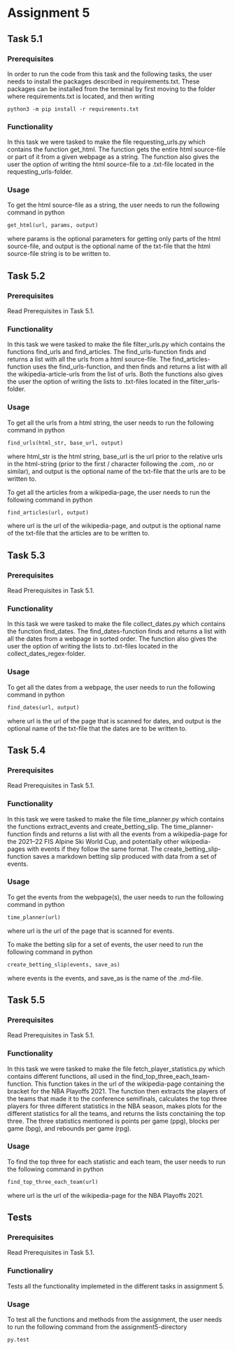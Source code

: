 # Assignment 5

## Task 5.1

### Prerequisites
In order to run the code from this task and the following tasks, the user needs to install the packages described in requirements.txt. These packages can be installed from the terminal by first moving to the folder where requirements.txt is located, and then writing

```
python3 -m pip install -r requirements.txt
```

### Functionality
In this task we were tasked to make the file requesting_urls.py which contains the function get_html. The function gets the entire html source-file or part of it from a given webpage as a string. The function also gives the user the option of writing the html source-file to a .txt-file located in the requesting_urls-folder.

### Usage
To get the html source-file as a string, the user needs to run the following command in python

```python
get_html(url, params, output)
```

where params is the optional parameters for getting only parts of the html source-file, and output is the optional name of the txt-file that the html source-file string is to be written to. 

## Task 5.2

### Prerequisites
Read Prerequisites in Task 5.1.

### Functionality
In this task we were tasked to make the file filter_urls.py which contains the functions find_urls and find_articles. The find_urls-function finds and returns a list with all the urls from a html source-file. The find_articles-function uses the find_urls-function, and then finds and returns a list with all the wikipedia-article-urls from the list of urls. Both the functions also gives the user the option of writing the lists to .txt-files located in the filter_urls-folder.

### Usage
To get all the urls from a html string, the user needs to run the following command in python

```python
find_urls(html_str, base_url, output)
```

where html_str is the html string, base_url is the url prior to the relative urls in the html-string (prior to the first / character following the .com, .no or similar), and output is the optional name of the txt-file that the urls are to be written to. 

To get all the articles from a wikipedia-page, the user needs to run the following command in python

```python
find_articles(url, output)
```

where url is the url of the wikipedia-page, and output is the optional name of the txt-file that the articles are to be written to. 

## Task 5.3

### Prerequisites
Read Prerequisites in Task 5.1.

### Functionality
In this task we were tasked to make the file collect_dates.py which contains the function find_dates. The find_dates-function finds and returns a list with all the dates from a webpage in sorted order. The function also gives the user the option of writing the lists to .txt-files located in the collect_dates_regex-folder.

### Usage
To get all the dates from a webpage, the user needs to run the following command in python

```python
find_dates(url, output)
```

where url is the url of the page that is scanned for dates, and output is the optional name of the txt-file that the dates are to be written to. 

## Task 5.4

### Prerequisites
Read Prerequisites in Task 5.1.

### Functionality
In this task we were tasked to make the file time_planner.py which contains the functions extract_events and create_betting_slip. The time_planner-function finds and returns a list with all the events from a wikipedia-page for the 2021–22 FIS Alpine Ski World Cup, and potentially other wikipedia-pages with events if they follow the same format. The create_betting_slip-function saves a markdown betting slip produced with data from a set of events.

### Usage
To get the events from the webpage(s), the user needs to run the following command in python

```python
time_planner(url)
```

where url is the url of the page that is scanned for events.

To make the betting slip for a set of events, the user need to run the following command in python

```python
create_betting_slip(events, save_as)
```

where events is the events, and save_as is the name of the .md-file.

## Task 5.5

### Prerequisites
Read Prerequisites in Task 5.1.

### Functionality
In this task we were tasked to make the file fetch_player_statistics.py which contains different functions, all used in the find_top_three_each_team-function. This function takes in the url of the wikipedia-page containing the bracket for the NBA Playoffs 2021. The function then extracts the players of the teams that made it to the conference semifinals, calculates the top three players for three different statistics in the NBA season, makes plots for the different statistics for all the teams, and returns the lists conctaining the top three. The three statistics mentioned is points per game (ppg), blocks per game (bpg), and rebounds per game (rpg).

### Usage
To find the top three for each statistic and each team, the user needs to run the following command in python

```python
find_top_three_each_team(url)
```

where url is the url of the wikipedia-page for the NBA Playoffs 2021.

## Tests

### Prerequisites
Read Prerequisites in Task 5.1.

### Functionaliry
Tests all the functionality implemeted in the different tasks in assignment 5.

### Usage
To test all the functions and methods from the assignment, the user needs to run the following command from the assignment5-directory

```
py.test
```
